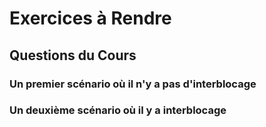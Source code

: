 # Exercices à Rendre

## Questions du Cours

### Un premier scénario où il n'y a pas d'interblocage 

### Un deuxième scénario où il y a interblocage
